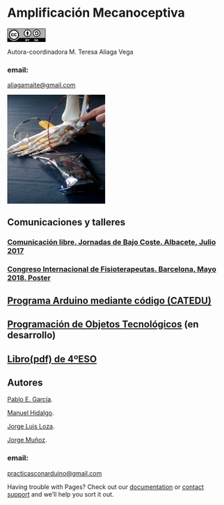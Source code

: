 # Amplificación Mecanoceptiva
<a href="" target="_blank"><img width="88" height="31" border="0" align="center" src="img/ccbysa.png "/></a>

Autora-coordinadora M. Teresa Aliaga Vega

### email:
aliagamaite@gmail.com

<a href="" target="_blank"><img width="225" height="250" border="0" align="center" src="img/esqueleto.jpg  "/></a>

## Comunicaciones y talleres

### [Comunicación libre. Jornadas de Bajo Coste. Albacete, Julio 2017](https://github.com/leobotmanuel/MecanoAmplificador#comunicaci%C3%B3n-libre-jornadas-de-bajo-coste)

### [Congreso Internacional de Fisioterapeutas. Barcelona, Mayo 2018.](https://www.scientificbigdata.com/article.php?blIYO5OuL/HDwafAvKT5K8BasnMHnuTH1SXdehBW5Ts=)[ Poster](https://www.scientificbigdata.com/interfaces/obre_pdf.php?CnNz7mwHNtiSnn+2lzr3uhv4fS1wpps+gGg63qcr062tt7LxeJ1ctJF578Abv4HJArS/aLVIIjOpoRH2y0F+qNRRP84h60jq+HWhWVGkvgo17bYl2g4XW/PxXpxEl8ph)

## [Programa Arduino mediante código (CATEDU)](https://catedu.gitbooks.io/programa-arduino-mediante-codigo/)

## [Programación de Objetos Tecnológicos](https://github.com/leobotmanuel/ProgramandoObjetosTecnologicos) (en desarrollo)

## [Libro(pdf) de 4ºESO](https://www.dropbox.com/s/mtubbro328of7fd/PracticasConArduino2-2.pdf?dl=0)

## Autores
[Pablo E. García](https://www.linkedin.com/in/pablo-evaristo-garc%C3%ADa-palacios-083a5483).

[Manuel Hidalgo](https://es.linkedin.com/in/manuel-hidalgo-díaz-b95b467b).

[Jorge Luis Loza](https://es.linkedin.com/in/jorgeluisloza).

[Jorge Muñoz](https://es.linkedin.com/in/jorge-mu%C3%B1oz-8a641160/es).

### email: 
practicasconarduino@gmail.com


Having trouble with Pages? Check out our [documentation](https://help.github.com/categories/github-pages-basics/) or [contact support](https://github.com/contact) and we’ll help you sort it out.
